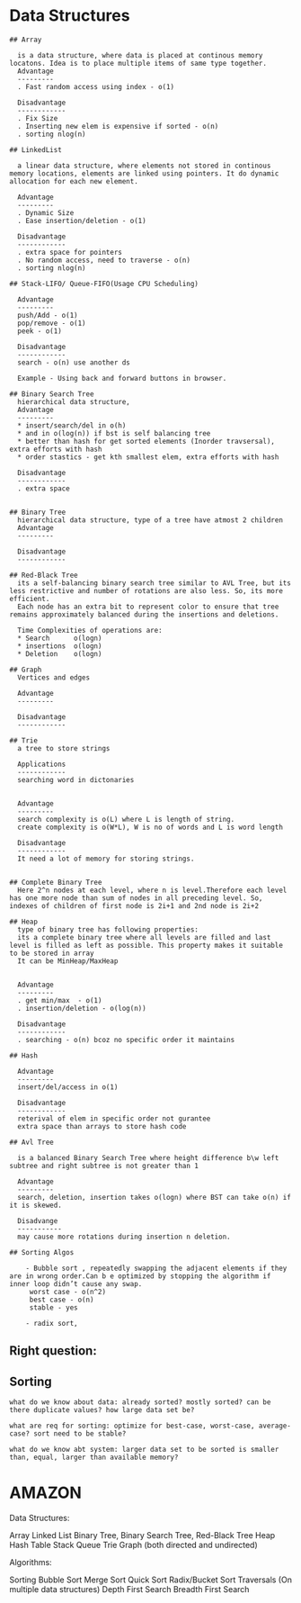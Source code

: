 # Data Structures

	## Array

	  is a data structure, where data is placed at continous memory locatons. Idea is to place multiple items of same type together. 
	  Advantage
	  ---------
	  . Fast random access using index - o(1)

	  Disadvantage
	  ------------
	  . Fix Size
	  . Inserting new elem is expensive if sorted - o(n)
	  . sorting nlog(n)

	## LinkedList

	  a linear data structure, where elements not stored in continous memory locations, elements are linked using pointers.	It do dynamic allocation for each new element.

	  Advantage
	  ---------
	  . Dynamic Size
	  . Ease insertion/deletion - o(1)
	  
	  Disadvantage
	  ------------  
	  . extra space for pointers
	  . No random access, need to traverse - o(n)
	  . sorting nlog(n)

	## Stack-LIFO/ Queue-FIFO(Usage CPU Scheduling)

	  Advantage
	  ---------
	  push/Add - o(1)
	  pop/remove - o(1)
	  peek - o(1)
	  
	  Disadvantage
	  ------------  
	  search - o(n) use another ds

	  Example - Using back and forward buttons in browser.

	## Binary Search Tree
	  hierarchical data structure, 		
	  Advantage
	  ---------
	  * insert/search/del in o(h) 
	  * and in o(log(n)) if bst is self balancing tree
	  * better than hash for get sorted elements (Inorder travsersal), extra efforts with hash
	  * order stastics - get kth smallest elem, extra efforts with hash
	  
	  Disadvantage
	  ------------
	  . extra space


	## Binary Tree
	  hierarchical data structure, type of a tree have atmost 2 children	
	  Advantage
	  ---------
	  
	  Disadvantage
	  ------------

	## Red-Black Tree
	  its a self-balancing binary search tree similar to AVL Tree, but its less restrictive and number of rotations are also less. So, its more efficient.
	  Each node has an extra bit to represent color to ensure that tree remains approximately balanced during the insertions and deletions.

	  Time Complexities of operations are:
	  * Search    	o(logn)
	  * insertions  o(logn)
	  * Deletion    o(logn)

	## Graph
	  Vertices and edges

	  Advantage
	  ---------
	  
	  Disadvantage
	  ------------

	## Trie
	  a tree to store strings
	  
	  Applications
	  ------------
	  searching word in dictonaries

	  
	  Advantage
	  ---------
	  search complexity is o(L) where L is length of string.
	  create complexity is o(W*L), W is no of words and L is word length

	  Disadvantage
	  ------------              
	  It need a lot of memory for storing strings.
	  

	## Complete Binary Tree
	  Here 2^n nodes at each level, where n is level.Therefore each level has one more node than sum of nodes in all preceding level. So, indexes of children of first node is 2i+1 and 2nd node is 2i+2
	  
	## Heap
	  type of binary tree has following properties:
	  its a complete binary tree where all levels are filled and last level is filled as left as possible. This property makes it suitable to be stored in array
	  It can be MinHeap/MaxHeap

	  
	  Advantage
	  ---------
	  . get min/max  - o(1)
	  . insertion/deletion - o(log(n))

	  Disadvantage
	  ------------   
	  . searching - o(n) bcoz no specific order it maintains

	## Hash
	  
	  Advantage
	  ---------
	  insert/del/access in o(1) 
	  
	  Disadvantage
	  ------------
	  reterival of elem in specific order not gurantee
	  extra space than arrays to store hash code

	## Avl Tree

	  is a balanced Binary Search Tree where height difference b\w left subtree and right subtree is not greater than 1

	  Advantage
	  ---------
	  search, deletion, insertion takes o(logn) where BST can take o(n) if it is skewed.

	  Disadvange
	  -----------
	  may cause more rotations during insertion n deletion.

	## Sorting Algos
	
		- Bubble sort , repeatedly swapping the adjacent elements if they are in wrong order.Can b e optimized by stopping the algorithm if inner loop didn’t cause any swap.
		 worst case - o(n^2)
		 best case - o(n)
		 stable - yes

		- radix sort,  

## Right question:

## Sorting

	what do we know about data: already sorted? mostly sorted? can be there duplicate values? how large data set be?

	what are req for sorting: optimize for best-case, worst-case, average-case? sort need to be stable? 

	what do we know abt system: larger data set to be sorted is smaller than, equal, larger than available memory?
		  

AMAZON
==========
Data Structures:

Array
Linked List
Binary Tree, Binary Search Tree, Red-Black Tree
Heap
Hash Table
Stack
Queue
Trie
Graph (both directed and undirected)
 

Algorithms:

Sorting
Bubble Sort
Merge Sort
Quick Sort
Radix/Bucket Sort
Traversals (On multiple data structures)
Depth First Search
Breadth First Search		  



